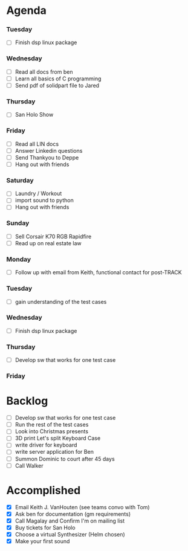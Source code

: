 # Agenda

### Tuesday
* [ ] Finish dsp linux package

### Wednesday
* [ ] Read all docs from ben
* [ ] Learn all basics of C programming
* [ ] Send pdf of solidpart file to Jared

### Thursday
* [ ] San Holo Show

### Friday
* [ ] Read all LIN docs
* [ ] Answer Linkedin questions
* [ ] Send Thankyou to Deppe
* [ ] Hang out with friends

### Saturday
* [ ] Laundry / Workout
* [ ] import sound to python
* [ ] Hang out with friends

### Sunday
* [ ] Sell Corsair K70 RGB Rapidfire
* [ ] Read up on real estate law

### Monday
* [ ] Follow up with email from Keith, functional contact for post-TRACK

### Tuesday
* [ ] gain understanding of the test cases

### Wednesday
* [ ] Finish dsp linux package

### Thursday
* [ ] Develop sw that works for one test case

### Friday

# Backlog
* [ ] Develop sw that works for one test case
* [ ] Run the rest of the test cases
* [ ] Look into Christmas presents
* [ ] 3D print Let's split Keyboard Case
* [ ] write driver for keyboard
* [ ] write server application for Ben
* [ ] Summon Dominic to court after 45 days
* [ ] Call Walker

# Accomplished
* [x] Email Keith J. VanHouten (see teams convo with Tom)
* [x] Ask ben for documentation (gm requirements)
* [x] Call Magalay and Confirm I'm on mailing list
* [x] Buy tickets for San Holo
* [x] Choose a virtual Synthesizer (Helm chosen)
* [x] Make your first sound
